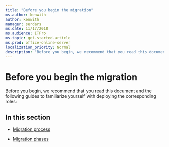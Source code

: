 ```yaml
---
title: "Before you begin the migration"
ms.author: kenwith
author: kenwith
manager: serdars
ms.date: 11/17/2018
ms.audience: ITPro
ms.topic: get-started-article
ms.prod: office-online-server
localization_priority: Normal
description: "Before you begin, we recommend that you read this document and the following guides to familiarize yourself with deploying the corresponding roles:"
---
```


# Before you begin the migration

Before you begin, we recommend that you read this document and the following guides to familiarize yourself with deploying the corresponding roles:
    
## In this section

- [Migration process](migration-process.md)
    
- [Migration phases](migration-phases.md)
    

